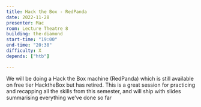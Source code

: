 ```yaml
---
title: Hack the Box - RedPanda
date: 2022-11-28
presenter: Mac
room: Lecture Theatre 8
building: the-diamond
start-time: "19:00"
end-time: "20:30"
difficulty: X
depends: ["htb"]

---
```


We will be doing a Hack the Box machine (RedPanda) which is still available on free tier HacktheBox but has retired. This is a great session for practicing and recapping all the skills from this semester, and will ship with slides summarising everything we've done so far
